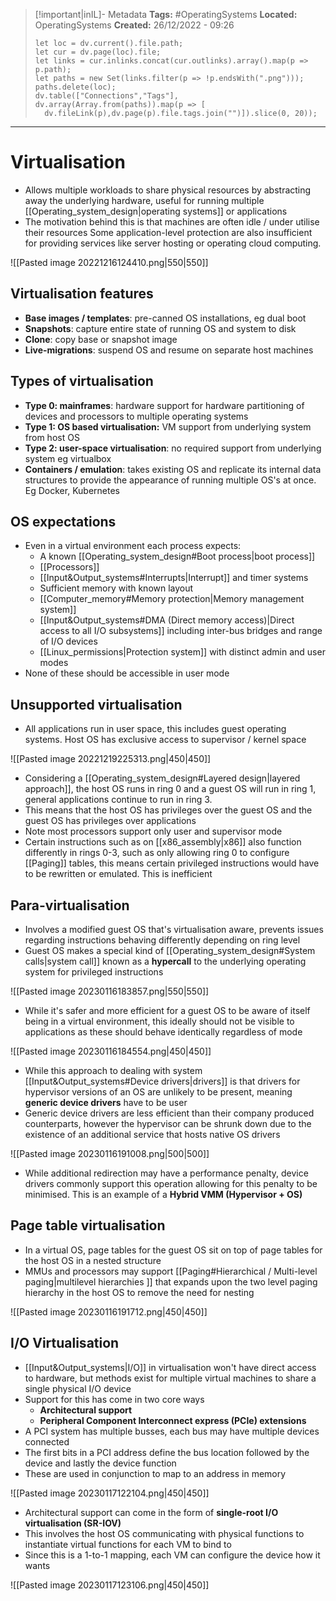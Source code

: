 > [!important|inIL]- Metadata
> **Tags:** #OperatingSystems 
> **Located:** OperatingSystems
> **Created:** 26/12/2022 - 09:26
> ```dataviewjs
>let loc = dv.current().file.path;
>let cur = dv.page(loc).file;
>let links = cur.inlinks.concat(cur.outlinks).array().map(p => p.path);
>let paths = new Set(links.filter(p => !p.endsWith(".png")));
>paths.delete(loc);
>dv.table(["Connections","Tags"], dv.array(Array.from(paths)).map(p => [
>   dv.fileLink(p),dv.page(p).file.tags.join("")]).slice(0, 20));
> ```

___
# Virtualisation
- Allows multiple workloads to share physical resources by abstracting away the underlying hardware, useful for running multiple [[Operating_system_design|operating systems]] or applications
- The motivation behind this is that machines are often idle / under utilise their resources Some application-level protection  are also insufficient for providing services like server hosting or operating cloud computing. 

![[Pasted image 20221216124410.png|550|550]]

## Virtualisation features
- **Base images / templates**: pre-canned OS installations, eg dual boot 
- **Snapshots**: capture entire state of running OS and system to disk
- **Clone**: copy base or snapshot image 
- **Live-migrations**: suspend OS and resume on separate host machines

## Types of virtualisation
- **Type 0: mainframes**: hardware support for hardware partitioning of devices and processors to multiple operating systems 
- **Type 1: OS based virtualisation:** VM support from underlying system from host OS
- **Type 2: user-space virtualisation**: no required support from underlying system eg virtualbox
- **Containers / emulation**: takes existing OS and replicate its internal data structures to provide the appearance of running multiple OS's at once. Eg Docker, Kubernetes

## OS expectations
- Even in a virtual environment each process expects:
	- A known [[Operating_system_design#Boot process|boot process]]
	- [[Processors]]
	- [[Input&Output_systems#Interrupts|Interrupt]] and timer systems 
	- Sufficient memory with known layout
	- [[Computer_memory#Memory protection|Memory management system]]
	- [[Input&Output_systems#DMA (Direct memory access)|Direct access to all I/O subsystems]] including inter-bus bridges and range of I/O devices
	- [[Linux_permissions|Protection system]] with distinct admin and user modes
- None of these should be accessible in user mode

## Unsupported virtualisation
- All applications run in user space, this includes guest operating systems. Host OS has exclusive access to supervisor / kernel space

![[Pasted image 20221219225313.png|450|450]]

- Considering a [[Operating_system_design#Layered design|layered approach]], the host OS runs in ring 0 and a guest OS will run in ring 1, general applications continue to run in ring 3. 
- This means that the host OS has privileges over the guest OS and the guest OS has privileges over applications 
- Note most processors support only user and supervisor mode
- Certain instructions such as on [[x86_assembly|x86]] also function differently in rings 0-3, such as only allowing ring 0 to configure [[Paging]] tables, this means certain privileged instructions would have to be rewritten or emulated. This is inefficient 

## Para-virtualisation
- Involves a modified guest OS that's virtualisation aware, prevents issues regarding instructions behaving differently depending on ring level
- Guest OS makes a special kind of [[Operating_system_design#System calls|system call]] known as a **hypercall** to the underlying operating system for privileged instructions 

![[Pasted image 20230116183857.png|550|550]]

- While it's safer and more efficient for a guest OS to be aware of itself being in a virtual environment, this ideally should not be visible to applications as these should behave identically regardless of mode

![[Pasted image 20230116184554.png|450|450]]

- While this approach to dealing with system [[Input&Output_systems#Device drivers|drivers]] is that drivers for hypervisor versions of an OS are unlikely to be present, meaning **generic device drivers** have to be user 
- Generic device drivers are less efficient than their company produced counterparts, however the hypervisor can be shrunk down due to the existence of an additional service that hosts native OS drivers

![[Pasted image 20230116191008.png|500|500]]

- While additional redirection may have a performance penalty, device drivers commonly support this operation allowing for this penalty to be minimised. This is an example of a **Hybrid VMM (Hypervisor + OS)**

## Page table virtualisation
- In a virtual OS, page tables for the guest OS sit on top of page tables for the host OS in a nested structure 
- MMUs and processors may support [[Paging#Hierarchical / Multi-level paging|multilevel hierarchies ]] that expands upon the two level paging hierarchy in the host OS to remove the need for nesting

![[Pasted image 20230116191712.png|450|450]]

## I/O Virtualisation
- [[Input&Output_systems|I/O]]  in virtualisation won't have direct access to hardware, but methods exist for multiple virtual machines to share a single physical I/O device 
- Support for this has come in two core ways
	- **Architectural support**
	- **Peripheral  Component Interconnect express (PCIe) extensions**
- A PCI system has multiple busses, each bus may have multiple devices connected 
- The first bits in a PCI address define the bus location followed by the device and lastly the device function
- These are used in conjunction to map to an address in memory  

![[Pasted image 20230117122104.png|450|450]]

- Architectural support can come in the form of **single-root I/O virtualisation (SR-IOV)**
- This involves the host OS communicating with physical functions to instantiate virtual functions for each VM to bind to
- Since this is a 1-to-1 mapping, each VM can configure the device how it wants

![[Pasted image 20230117123106.png|450|450]]

